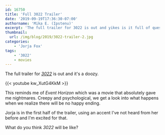 ```yaml
---
id: 16750
title: 'Full 3022 Trailer'
date: '2019-09-19T17:36:30-07:00'
authorname: 'Mika E. (Ipstenu)'
excerpt: 'The full trailer for 3022 is out and yikes is it full of questions. What happens when the Earth goes silent?'
thumbnail:
  url: /img/blog/2019/3022-trailer-2.jpg
categories:
    - 'Jorja Fox'
tags:
    - '3022'
    - movies
---
```


The full trailer for _[3022](https://jorjafox.net/library/actor/3022/)_ is out and it's a doozy.

{{< youtube kw_XutG4KkM >}}

This reminds me of _Event Horizon_ which was a movie that absolutely gave me nightmares. Creepy and psychological, we get a look into what happens when we realize there will be no happy ending.

Jorja is in the first half of the trailer, using an accent I've not heard from her before and I'm excited for that.

What do you think _3022_ will be like?
